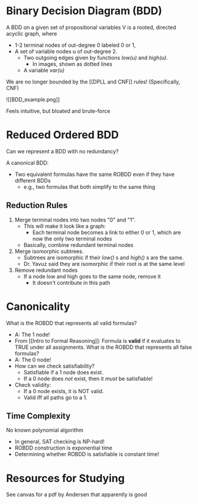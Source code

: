 # Binary Decision Diagram (BDD)
A BDD on a given set of propositional variables V is a rooted, directed acyclic graph, where
- 1-2 terminal nodes of out-degree 0 labeled 0 or 1,
- A set of variable nodes u of out-degree 2.
	- Two outgoing edges given by functions *low(u)* and *high(u)*.
		- In images, shown as dotted lines
	- A variable *var(u)* 

We are no longer bounded by the [[DPLL and CNF]] rules! (Specifically, CNF)

![[BDD_example.png]]

Feels intuitive, but bloated and brute-force

# Reduced Ordered BDD
Can we represent a BDD with no redundancy?

A canonical BDD:
- Two equivalent formulas have the same ROBDD even if they have different BDDs
	- e.g., two formulas that both simplify to the same thing

## Reduction Rules
1. Merge terminal nodes into two nodes "0" and "1".
	- This will make it look like a graph:
		- Each terminal node becomes a link to either 0 or 1, which are now the only two terminal nodes
	- Basically, combine redundant terminal nodes
1. Merge isomorphic subtrees.
	- Subtrees are isomorphic if their *low()* s and *high()* s are the same.
	- Dr. Yavuz said they are isomorphic if their root is at the same level
2. Remove redundant nodes
	- If a node low and high goes to the same node, remove it
		- It doesn't contribute in this path

# Canonicality
What is the ROBDD that represents all valid formulas?
- A: The 1 node!
- From [[Intro to Formal Reasoning]]: Formula is **valid** if it evaluates to TRUE under all assignments.
What is the ROBDD that represents all false formulas?
- A: The 0 node!
-  How can we check satisfiability?
	- Satisfiable if a 1 node does exist.
	- If a 0 node does *not* exist, then it *must* be satisfiable!
- Check validity:
	- If a 0 node exists, it is NOT valid.
	- Valid iff all paths go to a 1.

## Time Complexity
No known polynomial algorithm

- In general, SAT checking is NP-hard!
- ROBDD construction is exponential time
- Determining whether ROBDD is satisfiable is constant time!


# Resources for Studying
See canvas for a pdf by Andersen that apparently is good
